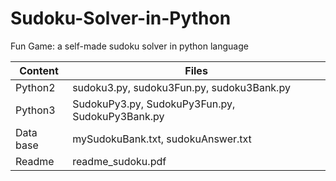 # Sudoku-Solver-in-Python
Fun Game: a self-made sudoku solver in python language 

|Content    |Files                                                    |
|-----------|---------------------------------------------------------|
|Python2  |sudoku3.py, sudoku3Fun.py, sudoku3Bank.py      | 
|Python3          |SudokuPy3.py, SudokuPy3Fun.py, SudokuPy3Bank.py|
|Data base  |mySudokuBank.txt, sudokuAnswer.txt|                      |
|Readme |readme_sudoku.pdf                                        |
